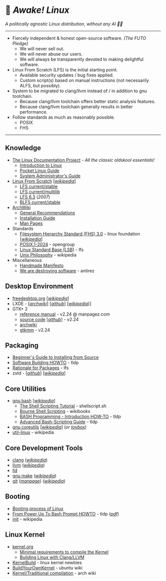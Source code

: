 # 🐧 _Awake! Linux_
_A politically agnostic Linux distribution, without any AI 🐄💩_

---

* Fiercely independent & honest open-source software. _(The FUTO Pledge)_
  - We will never sell out.
  - We will never abuse our users.
  - We will always be transparently devoted to making delightful software.
* Linux From Scratch (LFS) is the initial starting point.
  - Available security updates / bug fixes applied.
  - Custom script(s) based on manual instructions (not necessarily ALFS, but possibly).
* System to be migrated to clang/llvm instead of / in addition to gnu toolchain.
  - Because clang/llvm toolchain offers better static analysis features.
  - Because clang/llvm toolchain generally results in better performance.
* Follow standards as much as reasonably possible.
  - POSIX
  - FHS

---

## Knowledge
* [The Linux Documentation Project](https://tldp.org/) - _All the classic oldskool essentials!_
  - [Introduction to Linux](https://tldp.org/LDP/intro-linux/html/index.html)
  - [Pocket Linux Guide](https://tldp.org/LDP/Pocket-Linux-Guide/html/index.html)
  - [System Administrator's Guide](https://tldp.org/LDP/sag/html/index.html)
* [Linux From Scratch](https://www.linuxfromscratch.org/) [[_wikipedia_](https://en.wikipedia.org/wiki/Linux_From_Scratch)]
  - [LFS current/stable](https://linuxfromscratch.org/lfs/view/stable/)
  - [LFS current/multilib](https://www.linuxfromscratch.org/~thomas/multilib/index.html)
  - [LFS 6.3](https://linuxfromscratch.org/museum/lfs-museum/6.3/LFS-BOOK-6.3-HTML/) (_2007_)
  - [BLFS current/stable](https://linuxfromscratch.org/blfs/view/stable/)
* [ArchWiki](https://wiki.archlinux.org/title/Main_page)
  - [General Recommendations](https://wiki.archlinux.org/title/General_recommendations)
  - [Installation Guide](https://wiki.archlinux.org/title/Installation_guide)
  - [Man Pages](https://man.archlinux.org/)
* Standards
  - [Filesystem Hierarchy Standard (FHS) 3.0](https://refspecs.linuxfoundation.org/FHS_3.0/fhs/index.html) - linux foundation [[_wikipedia_](https://en.wikipedia.org/wiki/Filesystem_Hierarchy_Standard)]
  - [POSIX.1-2024](https://pubs.opengroup.org/onlinepubs/9799919799/) - opengroup
  - [Linux Standard Base (LSB)](https://linuxfromscratch.org/lfs/view/stable/prologue/standards.html) - lfs
  - [Unix Philosophy](https://en.wikipedia.org/wiki/Unix_philosophy) - wikipedia
* Miscellaneous
  - [Handmade Manifesto](https://handmade.network/manifesto)
  - [We are destroying software](https://antirez.com/news/145) - antirez

## Desktop Environment
* [freedesktop.org](https://www.freedesktop.org/wiki/) [[_wikipedia_](https://en.wikipedia.org/wiki/Freedesktop.org)]
* LXDE - [[_archwiki_](https://wiki.archlinux.org/title/LXDE)] [[_github_](https://github.com/lxde)] [[_wikipedia_](https://en.wikipedia.org/wiki/LXDE))]
* GTK+ 2
  - [reference manual](https://www.manpagez.com/html/gtk2/gtk2-2.24.29/) - v2.24 @ manpagez.com
  - [source code](https://download.gnome.org/sources/gtk%2B/2.24/) [[_github_](https://github.com/GNOME/gtk/tree/2.24.33)] - v2.24
  - [archwiki](https://wiki.archlinux.org/title/GTK)
  - [gtkmm](https://download.gnome.org/sources/gtkmm/2.24/) - v2.24

## Packaging
* [Beginner's Guide to Installing from Source](https://moi.vonos.net/linux/beginners-installing-from-source/)
* [Software Building HOWTO](https://tldp.org/HOWTO/Software-Building-HOWTO.html) - tldp
* [Rationale for Packages](https://linuxfromscratch.org/lfs/view/stable/prologue/package-choices.html) - lfs
* zstd - [[_github_](https://github.com/facebook/zstd)] [[_wikipedia_](https://en.wikipedia.org/wiki/Zstd)]

## Core Utilities
* [gnu bash](https://www.gnu.org/software/bash/) [[_wikipedia_](https://en.wikipedia.org/wiki/Bash_(Unix_shell))]
  - [The Shell Scripting Tutorial](https://www.shellscript.sh/) - shellscript.sh
  - [Bourne Shell Scripting](https://en.wikibooks.org/wiki/Bourne_Shell_Scripting) - wikibooks
  - [BASH Programming - Introduction HOW-TO](https://tldp.org/HOWTO/Bash-Prog-Intro-HOWTO.html) - tldp
  - [Advanced Bash-Scripting Guide](https://tldp.org/LDP/abs/html/index.html) - tldp
* [gnu coreutils](https://www.gnu.org/software/coreutils/coreutils.html) [[_wikipedia_](https://en.wikipedia.org/wiki/List_of_GNU_Core_Utilities_commands)] (_or [toybox](http://www.landley.net/toybox/)_)
* [util-linux](https://en.wikipedia.org/wiki/Util-linux) - wikipedia

## Core Development Tools
* [clang](https://clang.llvm.org/) ([_wikipedia_](https://en.wikipedia.org/wiki/Clang))
* [llvm](https://llvm.org/) ([_wikipedia_](https://en.wikipedia.org/wiki/LLVM))
* [lld](https://lld.llvm.org/)
* [gnu make](https://www.gnu.org/software/make/) ([_wikipedia_](https://en.wikipedia.org/wiki/Make_(software)))
* [git](https://git-scm.com/doc) ([_manpage_](https://www.kernel.org/pub/software/scm/git/docs/)) ([_wikipedia_](https://en.wikipedia.org/wiki/Git))

## Booting
* [Booting process of Linux](https://en.wikipedia.org/wiki/Booting_process_of_Linux)
* [From Power Up To Bash Prompt HOWTO](https://tldp.org/HOWTO/From-PowerUp-To-Bash-Prompt-HOWTO.html) - tldp ([_pdf_](https://tldp.org/HOWTO/pdf/From-PowerUp-To-Bash-Prompt-HOWTO.pdf))
* [init](https://en.wikipedia.org/wiki/Init) - wikipedia

## Linux Kernel
* [kernel.org](https://kernel.org/)
  - [Minimal requirements to compile the Kernel](https://www.kernel.org/doc/html/latest/process/changes.html)
  - [Building Linux with Clang/LLVM](https://www.kernel.org/doc/html/latest/kbuild/llvm.html)
* [KernelBuild](https://kernelnewbies.org/KernelBuild) - linux kernel newbies
* [BuildYourOwnKernel](https://wiki.ubuntu.com/Kernel/BuildYourOwnKernel) - ubuntu wiki
* [Kernel/Traditional compilation](https://wiki.archlinux.org/title/Kernel/Traditional_compilation) - arch wiki
